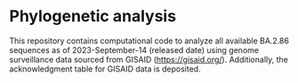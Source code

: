 # Phylogenetic analysis
This repository contains computational code to analyze all available BA.2.86 sequences as of 2023-September-14 (released date) using genome surveillance data sourced from GISAID (https://gisaid.org/). Additionally, the acknowledgment table for GISAID data is deposited.
